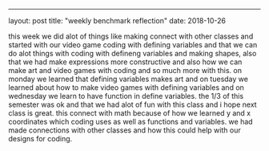 ---
layout: post
title: "weekly benchmark reflection"
date: 2018-10-26

this week we did alot of things like making connect with other classes and started with our video game coding with defining variables and that we can do alot things with coding with defineng variables and making shapes, also that we had make expressions more constructive and also how we can make art and video games with coding and so much more with this. on monday we learned that defining variables makes art and on tuesday we learned about how to make video games with defining variables and on wednesday we learn to have function in define variables. the 1/3 of this semester was ok and that we had alot of fun with this class and i hope next class is great. this connect with math because of how we learned y and x coordinates which coding uses as well as functions and variables. we had made connections with other classes and how this could help with our designs for coding.
